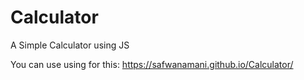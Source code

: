 # Calculator
A Simple Calculator using JS

You can use using for this: https://safwanamani.github.io/Calculator/
